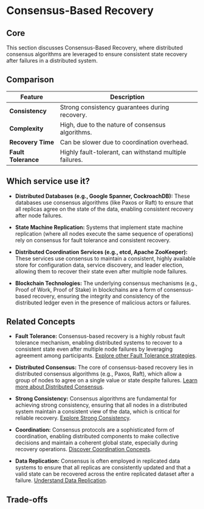 # Consensus-Based Recovery

## Core

This section discusses Consensus-Based Recovery, where distributed consensus algorithms are leveraged to ensure consistent state recovery after failures in a distributed system.

## Comparison

| Feature | Description |
|---|---|
| **Consistency** | Strong consistency guarantees during recovery. |
| **Complexity** | High, due to the nature of consensus algorithms. |
| **Recovery Time** | Can be slower due to coordination overhead. |
| **Fault Tolerance** | Highly fault-tolerant, can withstand multiple failures. |

## Which service use it?



-   **Distributed Databases (e.g., Google Spanner, CockroachDB):** These databases use consensus algorithms (like Paxos or Raft) to ensure that all replicas agree on the state of the data, enabling consistent recovery after node failures.

-   **State Machine Replication:** Systems that implement state machine replication (where all nodes execute the same sequence of operations) rely on consensus for fault tolerance and consistent recovery.

-   **Distributed Coordination Services (e.g., etcd, Apache ZooKeeper):** These services use consensus to maintain a consistent, highly available store for configuration data, service discovery, and leader election, allowing them to recover their state even after multiple node failures.

-   **Blockchain Technologies:** The underlying consensus mechanisms (e.g., Proof of Work, Proof of Stake) in blockchains are a form of consensus-based recovery, ensuring the integrity and consistency of the distributed ledger even in the presence of malicious actors or failures.

## Related Concepts

-   **Fault Tolerance:** Consensus-based recovery is a highly robust fault tolerance mechanism, enabling distributed systems to recover to a consistent state even after multiple node failures by leveraging agreement among participants. [Explore other Fault Tolerance strategies](../README.md).

-   **Distributed Consensus:** The core of consensus-based recovery lies in distributed consensus algorithms (e.g., Paxos, Raft), which allow a group of nodes to agree on a single value or state despite failures. [Learn more about Distributed Consensus](../../distributed-consensus/README.md).

-   **Strong Consistency:** Consensus algorithms are fundamental for achieving strong consistency, ensuring that all nodes in a distributed system maintain a consistent view of the data, which is critical for reliable recovery. [Explore Strong Consistency](../../consistency-models/strong-consistency/README.md).

-   **Coordination:** Consensus protocols are a sophisticated form of coordination, enabling distributed components to make collective decisions and maintain a coherent global state, especially during recovery operations. [Discover Coordination Concepts](../../coordination/README.md).

-   **Data Replication:** Consensus is often employed in replicated data systems to ensure that all replicas are consistently updated and that a valid state can be recovered across the entire replicated dataset after a failure. [Understand Data Replication](../../data-replication/README.md).

## Trade-offs
